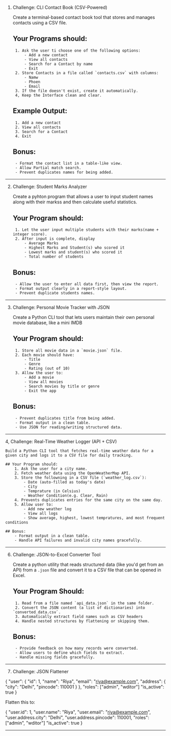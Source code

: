 1. Challenge: CLI Contact Book (CSV-Powered)

    Create a terminal-based contact book tool that stores and manages contacts using a CSV file.

    ## Your Programs should:
        1. Ask the user ti choose one of the following options:
            - Add a new contact
            - View all contacts
            - Search for a Contact by name
            - Exit
        2. Store Contacts in a file called `contacts.csv` with columns:
            - Namw
            - Phoen
            - Email
        3. If the file doesn't exist, create it automatically.
        4, Keep the Interface clean and clear.

    ## Example Output:
        1. Add a new contact
        2. View all contacts
        3. Search for a Contact 
        4. Exit

    ## Bonus:
        - Format the contact list in a table-like view.
        - Allow Partial match search.
        - Prevent duplicates names for being added.

---------------------------------------------------------------------------------------------------
2. Challenge: Student Marks Analyzer

    Create a pyhton program that allows a user to input student names along with their markss and then calculate useful statistics.

    ## Your Program should:
        1. Let the user input multiple students with their marks(name + integer score).
        2. After input is complete, display
            - Average Marks
            - Highest Marks and Student(s) who scored it
            - Lowest marks and student(s) who scored it
            - Total number of students

    ## Bonus:
        - Allow the user to enter all data first, then view the report.
        - Format output clearly in a report-style layout.
        - Prevent duplicate students names.

---------------------------------------------------------------------------------------------------
3. Challenge: Personal Movie Tracker with JSON

    Create a Python CLI tool that lets users maintain their own personal movie database, like a mini IMDB

    ## Your Program should:
        1. Store all movie data in a `movie.json` file.
        2. Each movie should have:
            - Title
            - Genre
            - Rating (out of 10)
        3. Allow the user to:
            - Add a movie
            - View all movies
            - Search movies by title or genre
            - Exit the app
    
    ## Bonus:
        - Prevent duplicates title from being added.
        - Format output in a clean table.
        - Use JSON for reading/writing structured data.

---------------------------------------------------------------------------------------------------
4, Challenge: Real-Time Weather Logger (API + CSV)

    Build a Python CLI tool that fetches real-time weather data for a given city and logs it to a CSV file for daily tracking.

    ## Your Program should:
        1. Ask the user for a city name.
        2. Fetch weather data using the OpenWeatherMap API.
        3. Store the followning in a CSV file (`weather_log.csv`):
            - Date (auto-filled as today's date)
            - City
            - Temprature (in Celsius)
            - Weather Condition(e.g. Clear, Rain)
        4. Prevents duplicates entries for the same city on the same day.
        5. Allow user to:
            - Add new weather log
            - View all logs
            - Show average, highest, lowest tempratures, and most frequent conditions

    ## Bonus:
        - Format output in a clean table.
        - Handle API failures and invalid city names gracefully.

---------------------------------------------------------------------------------------------------
6. Challenge: JSON-to-Excel Converter Tool

    Create a python utility that reads structured data (like you'd get from an API) from a `.json` file
    and convert it to a CSV file that can be opened in Excel.

    ## Your Program Should:
        1. Read from a file named `api_data.json` in the same folder.
        2. Convert the JSON content (a list of dictionaries) into `converted_data.csv`.
        3. Automatically extract field names such as CSV headers
        4. Handle nested structures by flattening or skipping them.

    ## Bonus:
        - Provide feedback on how many records were converted.
        - Allow users to define which fields to extract.
        - Handle missing fields gracefully.

---------------------------------------------------------------------------------------------------
7. Challenge: JSON Flattener

{
    "user": {
        "id": 1,
        "name": "Riya",
        "email": "riya@example.com",
        "address": {
            "city": "Delhi",
            "pincode": 110001
        }
    },
    "roles": ["admin", "wditor"]
    "is_active": true
}

Flatten this to:

{
    "user.id": 1,
    "user.name": "Riya",
    "user.email": "riya@example.com",
    "user.address.city": "Delhi",
    "user.address.pincode": 110001,
    "roles": ["admin", "wditor"]
    "is_active": true
}

---------------------------------------------------------------------------------------------------